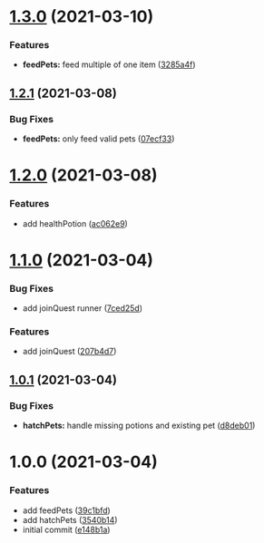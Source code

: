 # [1.3.0](https://github.com/believer/habitica/compare/v1.2.1...v1.3.0) (2021-03-10)


### Features

* **feedPets:** feed multiple of one item ([3285a4f](https://github.com/believer/habitica/commit/3285a4fbce66fd79b4b1b9c0ec73890eb261145f))

## [1.2.1](https://github.com/believer/habitica/compare/v1.2.0...v1.2.1) (2021-03-08)


### Bug Fixes

* **feedPets:** only feed valid pets ([07ecf33](https://github.com/believer/habitica/commit/07ecf33fba59c0e55a64ccb2deab17a960a798d1))

# [1.2.0](https://github.com/believer/habitica/compare/v1.1.0...v1.2.0) (2021-03-08)


### Features

* add healthPotion ([ac062e9](https://github.com/believer/habitica/commit/ac062e981154aa28bfe8105ca042fdd802e5f22a))

# [1.1.0](https://github.com/believer/habitica/compare/v1.0.1...v1.1.0) (2021-03-04)


### Bug Fixes

* add joinQuest runner ([7ced25d](https://github.com/believer/habitica/commit/7ced25d548b3a8145730af7d48d03d20a6672d26))


### Features

* add joinQuest ([207b4d7](https://github.com/believer/habitica/commit/207b4d70d7e05604392b2182690306244eb07264))

## [1.0.1](https://github.com/believer/habitica/compare/v1.0.0...v1.0.1) (2021-03-04)


### Bug Fixes

* **hatchPets:** handle missing potions and existing pet ([d8deb01](https://github.com/believer/habitica/commit/d8deb01fa6ad1783d35951903f086f7f892855e4))

# 1.0.0 (2021-03-04)


### Features

* add feedPets ([39c1bfd](https://github.com/believer/habitica/commit/39c1bfd2583a68e8d5e437491a362a7f756e53ab))
* add hatchPets ([3540b14](https://github.com/believer/habitica/commit/3540b145d04bdac8a486b0e167f8cb7ec4dffa5e))
* initial commit ([e148b1a](https://github.com/believer/habitica/commit/e148b1a8b6fdc0bb2298b0e7bf7618cd39e33a35))
